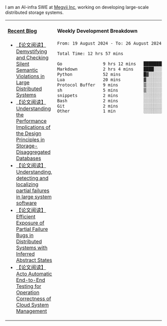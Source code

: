 I am an AI-infra SWE at [Megvii Inc](https://en.megvii.com/), working on developing large-scale distributed storage systems.

<table width="960px">
<tr>
<td valign="top" width="50%">

#### <a href="https://www.kongjun18.me" target="_blank">Recent Blog</a>

<!-- BLOG-POST-LIST:START -->
- [【论文阅读】Demystifying and Checking Silent Semantic Violations in Large Distributed Systems](https://kongjun18.github.io/posts/demystifying-and-checking-silent-semantic-violations-in-large-distributed-systems/)
- [【论文阅读】Understanding the Performance Implications of the Design Principles in Storage-Disaggregated Databases](https://kongjun18.github.io/posts/understanding-the-performance-implications-of-the-design-principles-in-storage-disaggregated-databases/)
- [【论文阅读】Understanding, detecting and localizing partial failures in large system software](https://kongjun18.github.io/posts/understanding-detecting-and-localizing-partial-failures-in-large-system-software/)
- [【论文阅读】Efficient Exposure of Partial Failure Bugs in Distributed Systems with Inferred Abstract States](https://kongjun18.github.io/posts/efficient-exposure-of-partial-failure-bugs-in-distributed-systems-with-inferred-abstract-states/)
- [【论文阅读】Acto Automatic End-to-End Testing for Operation Correctness of Cloud System Management](https://kongjun18.github.io/posts/acto-automatic-end-to-end-testing-for-operation-correctness-of-cloud-system-management/)
<!-- BLOG-POST-LIST:END -->

</td>
<td valign="top" width="50%">

#### Weekly Development Breakdown

<!--START_SECTION:waka-->

```txt
From: 19 August 2024 - To: 26 August 2024

Total Time: 12 hrs 57 mins

Go                9 hrs 12 mins   █████████████████▓░░░░░░░   71.05 %
Markdown          2 hrs 4 mins    ████░░░░░░░░░░░░░░░░░░░░░   15.98 %
Python            52 mins         █▓░░░░░░░░░░░░░░░░░░░░░░░   06.80 %
Lua               20 mins         ▓░░░░░░░░░░░░░░░░░░░░░░░░   02.67 %
Protocol Buffer   9 mins          ▒░░░░░░░░░░░░░░░░░░░░░░░░   01.28 %
sh                5 mins          ▒░░░░░░░░░░░░░░░░░░░░░░░░   00.76 %
snippets          2 mins          ░░░░░░░░░░░░░░░░░░░░░░░░░   00.36 %
Bash              2 mins          ░░░░░░░░░░░░░░░░░░░░░░░░░   00.34 %
Git               2 mins          ░░░░░░░░░░░░░░░░░░░░░░░░░   00.32 %
Other             1 min           ░░░░░░░░░░░░░░░░░░░░░░░░░   00.24 %
```

<!--END_SECTION:waka-->
</td>
</tr>

</table>
